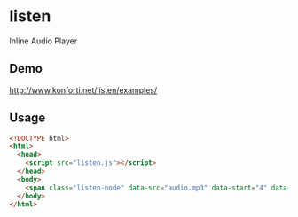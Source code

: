 listen
======
Inline Audio Player

## Demo
http://www.konforti.net/listen/examples/

## Usage
```html
<!DOCTYPE html>
<html>
  <head>
    <script src="listen.js"></script>
  </head>
  <body>
    <span class="listen-node" data-src="audio.mp3" data-start="4" data-end="13">That's one small step for [a] man, one giant leap for mankind.</span>
  </body>
</html>
```
